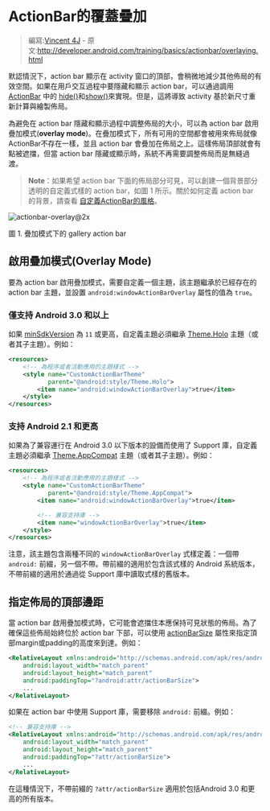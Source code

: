 # ActionBar的覆蓋疊加

> 編寫:[Vincent 4J](http://github.com/vincent4j) - 原文:<http://developer.android.com/training/basics/actionbar/overlaying.html>

默認情況下，action bar 顯示在 activity 窗口的頂部，會稍微地減少其他佈局的有效空間。如果在用戶交互過程中要隱藏和顯示 action bar，可以通過調用 [ActionBar](https://developer.android.com/reference/android/app/ActionBar.html) 中的 <a href="https://developer.android.com/reference/android/app/ActionBar.html#hide()">hide()</a>和<a href="https://developer.android.com/reference/android/app/ActionBar.html#show()">show()</a>來實現。但是，這將導致 activity 基於新尺寸重新計算與繪製佈局。

為避免在 action bar 隱藏和顯示過程中調整佈局的大小，可以為 action bar 啟用疊加模式(**overlay mode**)。在疊加模式下，所有可用的空間都會被用來佈局就像ActionBar不存在一樣，並且 action bar 會疊加在佈局之上。這樣佈局頂部就會有點被遮擋，但當 action bar 隱藏或顯示時，系統不再需要調整佈局而是無縫過渡。

> **Note**：如果希望 action bar 下面的佈局部分可見，可以創建一個背景部分透明的自定義式樣的 action bar，如圖 1 所示。關於如何定義 action bar 的背景，請查看 [自定義ActionBar的風格](styling.html)。

![actionbar-overlay@2x](actionbar-overlay@2x.png)

圖 1. 疊加模式下的 gallery action bar

## 啟用疊加模式(Overlay Mode)

要為 action bar 啟用疊加模式，需要自定義一個主題，該主題繼承於已經存在的 action bar 主題，並設置 `android:windowActionBarOverlay` 屬性的值為 `true`。

### 僅支持 Android 3.0 和以上

如果 [minSdkVersion](https://developer.android.com/guide/topics/manifest/uses-sdk-element.html#min) 為 `11` 或更高，自定義主題必須繼承 [Theme.Holo](https://developer.android.com/reference/android/R.style.html#Theme_Holo) 主題（或者其子主題）。例如：

```xml
<resources>
    <!-- 為程序或者活動應用的主題樣式 -->
    <style name="CustomActionBarTheme"
           parent="@android:style/Theme.Holo">
        <item name="android:windowActionBarOverlay">true</item>
    </style>
</resources>
```

###  支持 Android 2.1 和更高

如果為了兼容運行在 Android 3.0 以下版本的設備而使用了 Support 庫，自定義主題必須繼承 [Theme.AppCompat](https://developer.android.com/reference/android/support/v7/appcompat/R.style.html#Theme_AppCompat) 主題（或者其子主題）。例如：

```xml
<resources>
    <!-- 為程序或者活動應用的主題樣式 -->
    <style name="CustomActionBarTheme"
           parent="@android:style/Theme.AppCompat">
        <item name="android:windowActionBarOverlay">true</item>

        <!-- 兼容支持庫 -->
        <item name="windowActionBarOverlay">true</item>
    </style>
</resources>
```

注意，該主題包含兩種不同的 `windowActionBarOverlay` 式樣定義：一個帶 `android:` 前綴，另一個不帶。帶前綴的適用於包含該式樣的 Android 系統版本，不帶前綴的適用於通過從 Support 庫中讀取式樣的舊版本。

## 指定佈局的頂部邊距

當 action bar 啟用疊加模式時，它可能會遮擋住本應保持可見狀態的佈局。為了確保這些佈局始終位於 action bar 下部，可以使用 [actionBarSize](https://developer.android.com/reference/android/R.attr.html#actionBarSize) 屬性來指定頂部margin或padding的高度來到達。例如：

```xml
<RelativeLayout xmlns:android="http://schemas.android.com/apk/res/android"
    android:layout_width="match_parent"
    android:layout_height="match_parent"
    android:paddingTop="?android:attr/actionBarSize">
    ...
</RelativeLayout>
```

如果在 action bar 中使用 Support 庫，需要移除 `android:` 前綴。例如：

```xml
<!-- 兼容支持庫 -->
<RelativeLayout xmlns:android="http://schemas.android.com/apk/res/android"
    android:layout_width="match_parent"
    android:layout_height="match_parent"
    android:paddingTop="?attr/actionBarSize">
    ...
</RelativeLayout>
```

在這種情況下，不帶前綴的 `?attr/actionBarSize` 適用於包括Android 3.0 和更高的所有版本。
